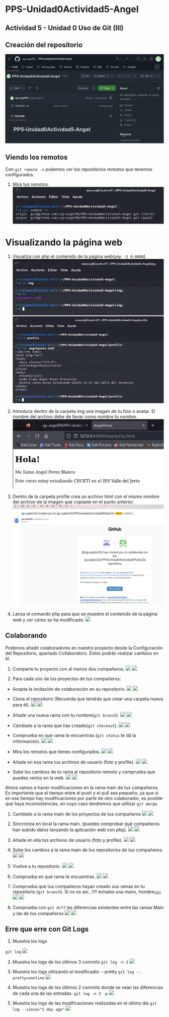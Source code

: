 # PPS-Unidad0Actividad5-Angel
## Actividad 5 - Unidad 0 Uso de Git (III)

## Creación del repositorio
![](Images/img1.png)

## Viendo los remotos
Con `git remote -v` podemos ver los repositorios remotos que tenemos configurados.

1. Mirá tus remotos.
![](Images/img2.png)

# Visualizando la página web

1. Visualiza con php el contenido de la página web(`php -S 0:8080`).
![](Images/img3.png)
![](Images/img4.png)

2. Introduce dentro de la carpeta img una imagen de tu foto o avatar. El nombre del archivo debe de llevar como nombre tu nombre.
![](Images/img5.png)

3. Dentro de la carpeta profile crea un archivo html con el mismo nombre del archivo de la imagen que copiaste en el punto anterior.
![](Images/img6.png)

4. Lanza el comando php para que se muestre el contenido de la página web y ver cómo se ha modificado.
![](Images/img.png)

## Colaborando
Podemos añadir colaboradores en nuestro proyecto desde la Configuración del Repositorio, apartado Collaborators. Éstos podrán realizar cambios en él.


1. Comparte tu proyecto con al menos dos compañeros.
![](Images/img.png)
![](Images/img.png)

3. Para cada uno de los proyectos de tus compañeros:
  * Acepta la invitación de colaboración en su repositorio.
  ![](Images/img.png)
  ![](Images/img.png)

  * Clona el repositorio (Recuerda que tendrás que crear una carpeta nueva para él).
  ![](Images/img.png)
  ![](Images/img.png)


  * Añade una nueva rama con tu nombre(`git branch`).
  ![](Images/img.png)
  ![](Images/img.png)

 
  * Cámbiate a la rama que has creado(`git checkout`).
  ![](Images/img.png)
  ![](Images/img.png)


  * Comprueba en que rama te encuentras (`git status` te dá la información).
  ![](Images/img.png)
  ![](Images/img.png)


  * Mira los remotos que tienes configurados.
  ![](Images/img.png)
  ![](Images/img.png)

  
  * Añade en esa rama tus archivos de usuario (foto y profile).
  ![](Images/img.png)
  ![](Images/img.png)

  
  * Sube los cambios de tu rama al repositorio remoto y comprueba que puedes verlos en la web.
  ![](Images/img.png)
  ![](Images/img.png)

 

Ahora vamos a hacer modificaciones en la rama main de tus compañeros. Es importante que el tiempo entre el push y el pull sea pequeño, ya que si en ese tiempo hay modificaciones por parte de otro colaborador, es posible que haya inconsistencias, en cuyo caso tendremos que utilizar `git merge`.


1. Cambiate a la rama main de los proyectos de tus compañeros
![](Images/img.png)
![](Images/img.png)


2. Sincroniza en local la rama main. (puedes comprobar qué compañeros han subido datos lanzando la aplicación web con php).
![](Images/img.png)
![](Images/img.png)


3. Añade en ella tus archivos de usuario (foto y profile).
![](Images/img.png)
![](Images/img.png)


4. Sube los cambios a la rama main de los repositorios de tus compañeros.
![](Images/img.png)
![](Images/img.png)


5. Vuelve a tu repositorio.
![](Images/img.png)
![](Images/img.png)


6. Comprueba en qué rama te encuentras.
![](Images/img.png)
![](Images/img.png)


7. Comprueba que tus compañeros hayan creado sus ramas en tu repositorio (`git branch`). Si no es así...!!!! échales una mano, hombre¡¡¡¡¡
![](Images/img.png)
![](Images/img.png)


8. Comprueba con `git diff` las diferencias existentes entre las ramas Main y las de tus compañeros
![](Images/img.png)
![](Images/img.png)


## Erre que erre con Git Logs

1. Muestra los logs

`git log`
![](Images/img.png)

2. Muestra los logs de los últimos 3 commits
`git log -n 3`
![](Images/img.png)

3. Muestra los logs utilizando el modificador --pretty
`git log --pretty=oneline`
![](Images/img.png)

5. Muestra los logs de los últimos 2 commits donde se vean las diferencias de cada una de las entradas.
`git log -n 2 -p`
![](Images/img.png)

7. Muestra los logs de las modificaciones realizadas en el último día
`git log --since="1 day ago"`
![](Images/img.png)



















































